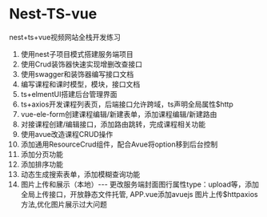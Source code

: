 # Nest-TS-vue
nest+ts+vue视频网站全栈开发练习

1. 使用nest子项目模式搭建服务端项目
2. 使用Crud装饰器快速实现增删改查接口
3. 使用swagger和装饰器编写接口文档
4. 编写课程和课时模型，模块，接口文档
5. ts+elmentUI搭建后台管理界面
6. ts+axios开发课程列表页，后端接口允许跨域，ts声明全局属性$http
7. vue-ele-form创建课程编辑/新建表单，添加课程编辑/新建路由
8. 对接课程创建/编辑接口，添加路由跳转，完成课程相关功能
9. 使用avue改造课程CRUD操作
10. 添加通用ResourceCrud组件，配合Avue将option移到后台控制
11. 添加分页功能
12. 添加排序功能
13. 动态生成搜索表单，添加模糊查询功能
14. 图片上传和展示（本地）--- 更改服务端封面图行属性type：upload等，添加全局上传接口，开放静态文件托管, APP.vue添加avuejs 图片上传$httpaxios方法,优化图片展示过大问题